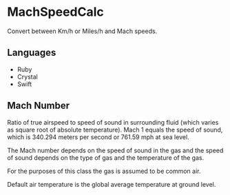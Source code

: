 # MachSpeedCalc

Convert between Km/h or Miles/h and Mach speeds.

## Languages

* Ruby
* Crystal
* Swift

## Mach Number

Ratio of true airspeed to speed of sound in surrounding fluid (which varies as square
root of absolute temperature). Mach 1 equals the speed of sound, which is 340.294 meters
per second or 761.59 mph at sea level.

The Mach number depends on the speed of sound in the gas and the speed of sound depends
on the type of gas and the temperature of the gas.

For the purposes of this class the gas is assumed to be common air.

Default air temperature is the global average temperature at ground level.
